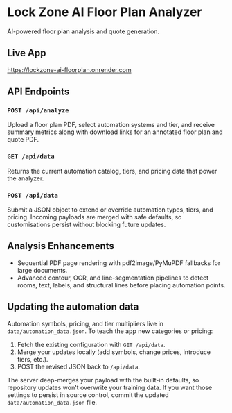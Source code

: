 # Lock Zone AI Floor Plan Analyzer

AI-powered floor plan analysis and quote generation.

## Live App
https://lockzone-ai-floorplan.onrender.com

## API Endpoints

### `POST /api/analyze`
Upload a floor plan PDF, select automation systems and tier, and receive summary metrics along with download links for an annotated floor plan and quote PDF.

### `GET /api/data`
Returns the current automation catalog, tiers, and pricing data that power the analyzer.

### `POST /api/data`
Submit a JSON object to extend or override automation types, tiers, and pricing. Incoming payloads are merged with safe defaults, so customisations persist without blocking future updates.

## Analysis Enhancements
- Sequential PDF page rendering with pdf2image/PyMuPDF fallbacks for large documents.
- Advanced contour, OCR, and line-segmentation pipelines to detect rooms, text, labels, and structural lines before placing automation points.

## Updating the automation data

Automation symbols, pricing, and tier multipliers live in `data/automation_data.json`. To teach the app new categories or pricing:

1. Fetch the existing configuration with `GET /api/data`.
2. Merge your updates locally (add symbols, change prices, introduce tiers, etc.).
3. POST the revised JSON back to `/api/data`.

The server deep-merges your payload with the built-in defaults, so repository updates won't overwrite your training data. If you want those settings to persist in source control, commit the updated `data/automation_data.json` file.
